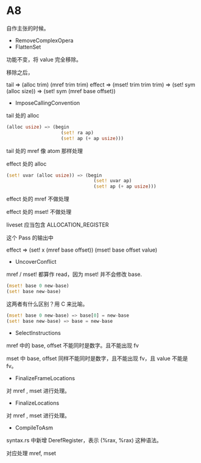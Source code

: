 # A8

自作主张的时候。



+ RemoveComplexOpera
+ FlattenSet

功能不变，将 value 完全移除。

移除之后，

tail    => (alloc trim)
           (mref trim trim)
effect  => (mset! trim trim trim)
        => (set! sym (alloc size))
        => (set! sym (mref base offset))


+ ImposeCallingConvention

tail 处的 alloc
```rs
(alloc usize) => (begin
                    (set! ra ap)
                    (set! ap (+ ap usize)))
```

tail 处的 mref 像 atom 那样处理

effect 处的 alloc

```rs
(set! uvar (alloc usize)) => (begin
                                (set! uvar ap)
                                (set! ap (+ ap usize)))
```

effect 处的 mref 不做处理

effect 处的 mset! 不做处理

liveset 应当包含 ALLOCATION_REGISTER

这个 Pass 的输出中 

effect  =>  (set! x (mref base offset))
            (mset! base offset value)

+ UncoverConflict

mref / mset! 都算作 read，因为 mset! 并不会修改 base.

```rs
(mset! base 0 new-base)
(set! base new-base)
```
这两者有什么区别？用 C 来比喻。
```rs
(mset! base 0 new-base) => base[0] = new-base
(set! base new-base) => base = new-base
```

+ SelectInstructions

mref 中的 base, offset 不能同时是数字。且不能出现 fv

mset 中 base, offset 同样不能同时是数字，且不能出现 fv，且 value 不能是 fv。


+ FinalizeFrameLocations 

对 mref , mset 进行处理。

+ FinalizeLocations

对 mref , mset 进行处理。

+ CompileToAsm

syntax.rs 中新增 DerefRegister，表示 (%rax, %rax) 这种语法。

对应处理 mref, mset